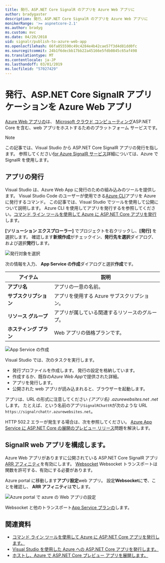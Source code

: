```yaml
---
title: 発行、ASP.NET Core SignalR のアプリを Azure Web アプリに
author: bradygaster
description: 発行、ASP.NET Core SignalR のアプリを Azure Web アプリに
monikerRange: '>= aspnetcore-2.1'
ms.author: bradyg
ms.custom: mvc
ms.date: 04/20/2018
uid: signalr/publish-to-azure-web-app
ms.openlocfilehash: 66fa855590c49c4284e4b42cae57f3d4d81dd0fc
ms.sourcegitcommit: 24b1f6decbb17bb22a45166e5fdb0845c65af498
ms.translationtype: MT
ms.contentlocale: ja-JP
ms.lasthandoff: 03/01/2019
ms.locfileid: "57027429"
---
```

# <a name="publish-an-aspnet-core-signalr-app-to-an-azure-web-app"></a>発行、ASP.NET Core SignalR アプリケーションを Azure Web アプリ

[Azure Web アプリの](/azure/app-service/app-service-web-overview)は、 [Microsoft クラウド コンピューティング](https://azure.microsoft.com/)ASP.NET Core を含む、web アプリをホストするためのプラットフォーム サービスです。

> [!NOTE]
> この記事では、Visual Studio から ASP.NET Core SignalR アプリの発行を指します。 参照してください[for Azure SignalR サービス](https://azure.microsoft.com/en-gb/services/signalr-service?)詳細については、Azure で SignalR を使用します。

## <a name="publish-the-app"></a>アプリの発行

Visual Studio は、Azure Web App に発行のための組み込みのツールを提供します。 Visual Studio Code のユーザーが使用できる[Azure CLI](/cli/azure)アプリを Azure に発行するコマンド。 この記事では、Visual Studio でツールを使用して公開について説明します。 Azure CLI を使用してアプリを発行するを参照してください。[コマンド ライン ツールを使用して Azure に ASP.NET Core アプリを発行](/azure/app-service/app-service-web-get-started-dotnet)します。

**[ソリューション エクスプローラー]** でプロジェクトを右クリックし、**[発行]** を選択します。 確認します**新規作成**がチェックイン、**発行先を選択**ダイアログ、および選択**発行**します。

![発行対象を選択](publish-to-azure-web-app/_static/pick-publish-target-dialog.png)

次の情報を入力、 **App Service の作成**ダイアログと選択**作成**です。

| アイテム | 説明 |
| ---- | ----------- |
| **アプリ名** | アプリの一意の名前。 |
| **サブスクリプション** | アプリを使用する Azure サブスクリプション。 |
| **リソース グループ** | アプリが属している関連するリソースのグループ。  |
| **ホスティング プラン** | Web アプリの価格プランです。 |

![App Service の作成](publish-to-azure-web-app/_static/create-app-service-dialog.png)

Visual Studio では、次のタスクを実行します。

* 発行プロファイルを作成します。 発行の設定を格納しています。
* 作成するか、既存の*Azure Web App*で提供された詳細。
* アプリを発行します。
* 公開された web アプリが読み込まれると、ブラウザーを起動します。

アプリは、URL の形式に注意してください *{アプリ名} .azurewebsites.net .net*します。 たとえば、という名前のアプリ`SignalRChattR`が次のような URL `https://signalrchattr.azurewebsites.net`。

HTTP 502.2 エラーが発生する場合は、次を参照してください。 [Azure App Service に ASP.NET Core の展開のプレビュー リリース](xref:host-and-deploy/azure-apps/index)問題を解決します。

## <a name="configure-signalr-web-app"></a>SignalR web アプリを構成します。

Azure Web アプリがありますに公開されている ASP.NET Core SignalR アプリ[ARR アフィニティ](https://en.wikipedia.org/wiki/Application_Request_Routing)を有効にします。 [Websocket](xref:fundamentals/websockets) Websocket トランスポートは関数を許可する、有効にする必要があります。

Azure portal に移動します**アプリ設定**web アプリ。 設定**Websocket**に**で**、ことを確認し、 **ARR アフィニティ**は**で**します。

![Azure portal で azure の Web アプリの設定](publish-to-azure-web-app/_static/azure-web-app-settings.png)

 Websocket と他のトランスポート[App Service プランの](/azure/azure-subscription-service-limits#app-service-limits)します。

## <a name="related-resources"></a>関連資料

* [コマンド ライン ツールを使用して Azure に ASP.NET Core アプリを発行します。](/azure/app-service/app-service-web-get-started-dotnet)
* [Visual Studio を使用した Azure への ASP.NET Core アプリを発行します。](xref:tutorials/publish-to-azure-webapp-using-vs)
* [ホストし、Azure で ASP.NET Core プレビュー アプリを展開します。](xref:host-and-deploy/azure-apps/index#deploy-aspnet-core-preview-release-to-azure-app-service)
